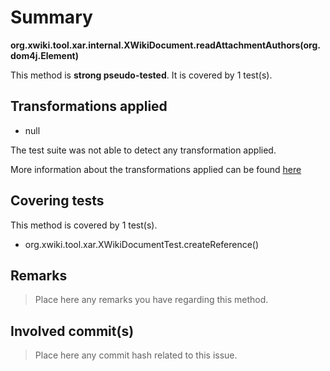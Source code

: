 # Summary
**org.xwiki.tool.xar.internal.XWikiDocument.readAttachmentAuthors(org.dom4j.Element)**

This method is **strong pseudo-tested**.
It is covered by 1 test(s). 


## Transformations applied

- null


The test suite was not able to detect any transformation applied.

More information about the transformations applied can be found [here](https://github.com/STAMP-project/pitest-descartes)

## Covering tests
This method is covered by 1 test(s).
* org.xwiki.tool.xar.XWikiDocumentTest.createReference()


## Remarks
> Place here any remarks you have regarding this method.

## Involved commit(s)

> Place here any commit hash related to this issue.
